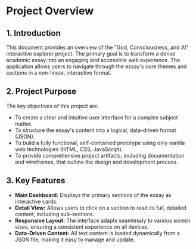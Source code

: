 # Project Overview

## 1. Introduction

This document provides an overview of the "God, Consciousness, and AI" interactive explorer project. The primary goal is to transform a dense academic essay into an engaging and accessible web experience. The application allows users to navigate through the essay's core themes and sections in a non-linear, interactive format.

## 2. Project Purpose

The key objectives of this project are:

- To create a clear and intuitive user interface for a complex subject matter.
- To structure the essay's content into a logical, data-driven format (JSON).
- To build a fully functional, self-contained prototype using only vanilla web technologies (HTML, CSS, JavaScript).
- To provide comprehensive project artifacts, including documentation and wireframes, that outline the design and development process.

## 3. Key Features

- **Main Dashboard:** Displays the primary sections of the essay as interactive cards.
- **Detail View:** Allows users to click on a section to read its full, detailed content, including sub-sections.
- **Responsive Layout:** The interface adapts seamlessly to various screen sizes, ensuring a consistent experience on all devices.
- **Data-Driven Content:** All text content is loaded dynamically from a JSON file, making it easy to manage and update.